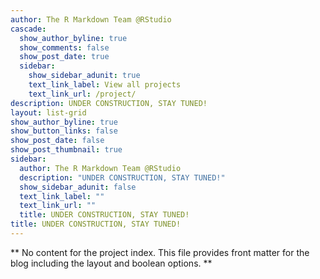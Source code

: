 ```yaml
---
author: The R Markdown Team @RStudio
cascade:
  show_author_byline: true
  show_comments: false
  show_post_date: true
  sidebar:
    show_sidebar_adunit: true
    text_link_label: View all projects
    text_link_url: /project/
description: UNDER CONSTRUCTION, STAY TUNED!
layout: list-grid
show_author_byline: true
show_button_links: false
show_post_date: false
show_post_thumbnail: true
sidebar:
  author: The R Markdown Team @RStudio
  description: "UNDER CONSTRUCTION, STAY TUNED!"
  show_sidebar_adunit: false
  text_link_label: ""
  text_link_url: ""
  title: UNDER CONSTRUCTION, STAY TUNED!
title: UNDER CONSTRUCTION, STAY TUNED!
---
```


** No content for the project index. This file provides front matter for the blog including the layout and boolean options. **
